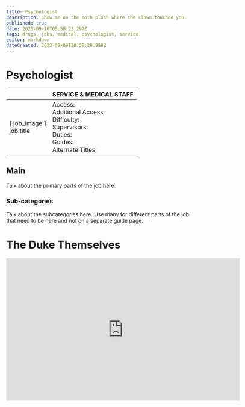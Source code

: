 ```yaml
---
title: Psychologist
description: Show me on the moth plush where the clown touched you.
published: true
date: 2023-09-10T05:58:23.297Z
tags: drugs, jobs, medical, psychologist, service
editor: markdown
dateCreated: 2023-09-09T20:58:20.989Z
---
```


# Psychologist

|                             | SERVICE & MEDICAL STAFF                                                                                   |
|-----------------------------|----------------------------------------------------------------------------------------------|
| \[ job_image ]<br>job title | Access:<br>Additional Access:<br>Difficulty:<br>Supervisors:<br>Duties:<br>Guides:<br>Alternate Titles: |

## Main 
Talk about the primary parts of the job here.


### Sub-categories
Talk about the subcategories here. Use many for different parts of the job that need to be here and not on a separate guide page.

# The Duke Themselves
<iframe src="https://player.twitch.tv/?channel=thedukeofook&parent=wiki.monkestation.com" frameborder="0" allowfullscreen="true" scrolling="no" height="378" width="620"></iframe>